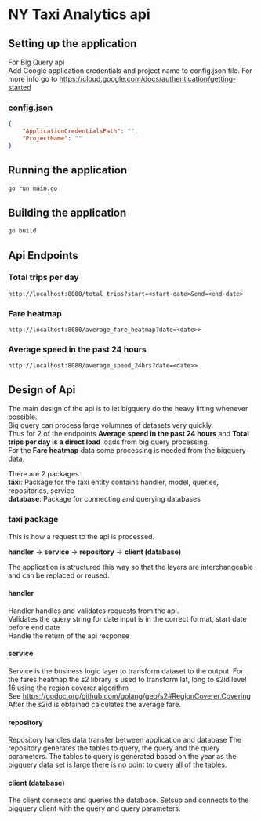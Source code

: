 # NY Taxi Analytics api

## Setting up the application

For Big Query api  
Add Google application credentials and project name to config.json file.
For more info go to <https://cloud.google.com/docs/authentication/getting-started>

### config.json

```json
{
    "ApplicationCredentialsPath": "",
    "ProjectName": ""
}
```

## Running the application

```cmd
go run main.go
```

## Building the application

```cmd
go build
```

## Api Endpoints  

### Total trips per day

```http
http://localhost:8080/total_trips?start=<start-date>&end=<end-date>
```

### Fare heatmap

```http
http://localhost:8080/average_fare_heatmap?date=<date>>
```

### Average speed in the past 24 hours

```http
http://localhost:8080/average_speed_24hrs?date=<date>>
```

## Design of Api

The main design of the api is to let bigquery do the heavy lifting whenever possible.  
Big query can process large volumnes of datasets very quickly.  
Thus for 2 of the endpoints **Average speed in the past 24 hours** and **Total trips per day is a direct load** loads from big query processing.  
For the **Fare heatmap** data some processing is needed from the bigquery data.

There are 2 packages  
**taxi**: Package for the taxi entity contains handler, model, queries, repositories, service  
**database**: Package for connecting and querying databases  

### taxi package

This is how a request to the api is processed.  

**handler** -> **service** -> **repository** -> **client (database)**  

The application is structured this way so that the layers are interchangeable and can be replaced or reused.

#### handler

Handler handles and validates requests from the api.  
Validates the query string for date input is in the correct format, start date before end date  
Handle the return of the api response

#### service

Service is the business logic layer to transform dataset to the output.
For the fares heatmap the s2 library is used to transform lat, long to s2id level 16 using the region coverer algorithm  
See <https://godoc.org/github.com/golang/geo/s2#RegionCoverer.Covering>  
After the s2id is obtained calculates the average fare.

#### repository

Repository handles data transfer between application and database
The repository generates the tables to query, the query and the query parameters.
The tables to query is generated based on the year as the bigquery data set is large there is no point to query all of the tables.

#### client (database)

The client connects and queries the database.
Setsup and connects to the bigquery client with the query and query parameters.
